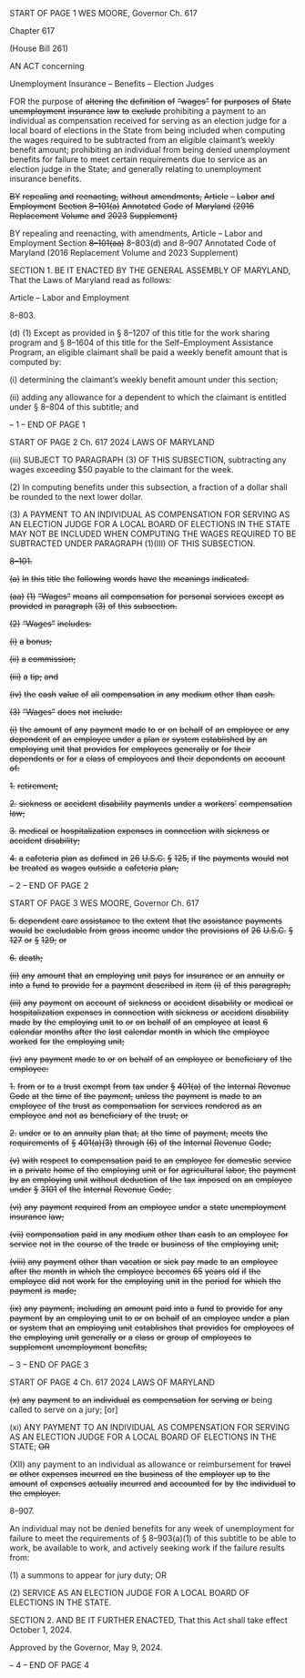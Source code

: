 START OF PAGE 1
WES MOORE, Governor Ch. 617

Chapter 617

(House Bill 261)

AN ACT concerning

Unemployment Insurance – Benefits – Election Judges

FOR the purpose of ~~altering~~ ~~the~~ ~~definition~~ ~~of~~ ~~“wages”~~ ~~for~~ ~~purposes~~ ~~of~~ ~~State~~ ~~unemployment~~
~~insurance~~ ~~law~~ ~~to~~ ~~exclude~~ prohibiting a payment to an individual as compensation
received for serving as an election judge for a local board of elections in the State
from being included when computing the wages required to be subtracted from an
eligible claimant’s weekly benefit amount; prohibiting an individual from being
denied unemployment benefits for failure to meet certain requirements due to
service as an election judge in the State; and generally relating to unemployment
insurance benefits.

~~BY~~ ~~repealing~~ ~~and~~ ~~reenacting,~~ ~~without~~ ~~amendments,~~
~~Article~~ ~~–~~ ~~Labor~~ ~~and~~ ~~Employment~~
~~Section~~ ~~8–101(a)~~
~~Annotated~~ ~~Code~~ ~~of~~ ~~Maryland~~
~~(2016~~ ~~Replacement~~ ~~Volume~~ ~~and~~ ~~2023~~ ~~Supplement)~~

BY repealing and reenacting, with amendments,
Article – Labor and Employment
Section ~~8–101(aa)~~ 8–803(d) and 8–907
Annotated Code of Maryland
(2016 Replacement Volume and 2023 Supplement)

SECTION 1. BE IT ENACTED BY THE GENERAL ASSEMBLY OF MARYLAND,
That the Laws of Maryland read as follows:

Article – Labor and Employment

8–803.

(d) (1) Except as provided in § 8–1207 of this title for the work sharing
program and § 8–1604 of this title for the Self–Employment Assistance Program, an eligible
claimant shall be paid a weekly benefit amount that is computed by:

(i) determining the claimant’s weekly benefit amount under this
section;

(ii) adding any allowance for a dependent to which the claimant is
entitled under § 8–804 of this subtitle; and

– 1 –
END OF PAGE 1

START OF PAGE 2
Ch. 617 2024 LAWS OF MARYLAND

(iii) SUBJECT TO PARAGRAPH (3) OF THIS SUBSECTION,
subtracting any wages exceeding $50 payable to the claimant for the week.

(2) In computing benefits under this subsection, a fraction of a dollar shall
be rounded to the next lower dollar.

(3) A PAYMENT TO AN INDIVIDUAL AS COMPENSATION FOR SERVING
AS AN ELECTION JUDGE FOR A LOCAL BOARD OF ELECTIONS IN THE STATE MAY NOT
BE INCLUDED WHEN COMPUTING THE WAGES REQUIRED TO BE SUBTRACTED UNDER
PARAGRAPH (1)(III) OF THIS SUBSECTION.

~~8–101.~~

~~(a)~~ ~~In~~ ~~this~~ ~~title~~ ~~the~~ ~~following~~ ~~words~~ ~~have~~ ~~the~~ ~~meanings~~ ~~indicated.~~

~~(aa)~~ ~~(1)~~ ~~“Wages”~~ ~~means~~ ~~all~~ ~~compensation~~ ~~for~~ ~~personal~~ ~~services~~ ~~except~~ ~~as~~
~~provided~~ ~~in~~ ~~paragraph~~ ~~(3)~~ ~~of~~ ~~this~~ ~~subsection.~~

~~(2)~~ ~~“Wages”~~ ~~includes:~~

~~(i)~~ ~~a~~ ~~bonus;~~

~~(ii)~~ ~~a~~ ~~commission;~~

~~(iii)~~ ~~a~~ ~~tip;~~ ~~and~~

~~(iv)~~ ~~the~~ ~~cash~~ ~~value~~ ~~of~~ ~~all~~ ~~compensation~~ ~~in~~ ~~any~~ ~~medium~~ ~~other~~ ~~than~~
~~cash.~~

~~(3)~~ ~~“Wages”~~ ~~does~~ ~~not~~ ~~include:~~

~~(i)~~ ~~the~~ ~~amount~~ ~~of~~ ~~any~~ ~~payment~~ ~~made~~ ~~to~~ ~~or~~ ~~on~~ ~~behalf~~ ~~of~~ ~~an~~ ~~employee~~
~~or~~ ~~any~~ ~~dependent~~ ~~of~~ ~~an~~ ~~employee~~ ~~under~~ ~~a~~ ~~plan~~ ~~or~~ ~~system~~ ~~established~~ ~~by~~ ~~an~~ ~~employing~~ ~~unit~~
~~that~~ ~~provides~~ ~~for~~ ~~employees~~ ~~generally~~ ~~or~~ ~~for~~ ~~their~~ ~~dependents~~ ~~or~~ ~~for~~ ~~a~~ ~~class~~ ~~of~~ ~~employees~~
~~and~~ ~~their~~ ~~dependents~~ ~~on~~ ~~account~~ ~~of:~~

~~1.~~ ~~retirement;~~

~~2.~~ ~~sickness~~ ~~or~~ ~~accident~~ ~~disability~~ ~~payments~~ ~~under~~ ~~a~~ ~~workers’~~
~~compensation~~ ~~law;~~

~~3.~~ ~~medical~~ ~~or~~ ~~hospitalization~~ ~~expenses~~ ~~in~~ ~~connection~~ ~~with~~
~~sickness~~ ~~or~~ ~~accident~~ ~~disability;~~

~~4.~~ ~~a~~ ~~cafeteria~~ ~~plan~~ ~~as~~ ~~defined~~ ~~in~~ ~~26~~ ~~U.S.C.~~ ~~§~~ ~~125,~~ ~~if~~ ~~the~~
~~payments~~ ~~would~~ ~~not~~ ~~be~~ ~~treated~~ ~~as~~ ~~wages~~ ~~outside~~ ~~a~~ ~~cafeteria~~ ~~plan;~~

– 2 –
END OF PAGE 2

START OF PAGE 3
WES MOORE, Governor Ch. 617

~~5.~~ ~~dependent~~ ~~care~~ ~~assistance~~ ~~to~~ ~~the~~ ~~extent~~ ~~that~~ ~~the~~
~~assistance~~ ~~payments~~ ~~would~~ ~~be~~ ~~excludable~~ ~~from~~ ~~gross~~ ~~income~~ ~~under~~ ~~the~~ ~~provisions~~ ~~of~~ ~~26~~
~~U.S.C.~~ ~~§~~ ~~127~~ ~~or~~ ~~§~~ ~~129;~~ ~~or~~

~~6.~~ ~~death;~~

~~(ii)~~ ~~any~~ ~~amount~~ ~~that~~ ~~an~~ ~~employing~~ ~~unit~~ ~~pays~~ ~~for~~ ~~insurance~~ ~~or~~ ~~an~~
~~annuity~~ ~~or~~ ~~into~~ ~~a~~ ~~fund~~ ~~to~~ ~~provide~~ ~~for~~ ~~a~~ ~~payment~~ ~~described~~ ~~in~~ ~~item~~ ~~(i)~~ ~~of~~ ~~this~~ ~~paragraph;~~

~~(iii)~~ ~~any~~ ~~payment~~ ~~on~~ ~~account~~ ~~of~~ ~~sickness~~ ~~or~~ ~~accident~~ ~~disability~~ ~~or~~
~~medical~~ ~~or~~ ~~hospitalization~~ ~~expenses~~ ~~in~~ ~~connection~~ ~~with~~ ~~sickness~~ ~~or~~ ~~accident~~ ~~disability~~ ~~made~~
~~by~~ ~~the~~ ~~employing~~ ~~unit~~ ~~to~~ ~~or~~ ~~on~~ ~~behalf~~ ~~of~~ ~~an~~ ~~employee~~ ~~at~~ ~~least~~ ~~6~~ ~~calendar~~ ~~months~~ ~~after~~ ~~the~~
~~last~~ ~~calendar~~ ~~month~~ ~~in~~ ~~which~~ ~~the~~ ~~employee~~ ~~worked~~ ~~for~~ ~~the~~ ~~employing~~ ~~unit;~~

~~(iv)~~ ~~any~~ ~~payment~~ ~~made~~ ~~to~~ ~~or~~ ~~on~~ ~~behalf~~ ~~of~~ ~~an~~ ~~employee~~ ~~or~~ ~~beneficiary~~
~~of~~ ~~the~~ ~~employee:~~

~~1.~~ ~~from~~ ~~or~~ ~~to~~ ~~a~~ ~~trust~~ ~~exempt~~ ~~from~~ ~~tax~~ ~~under~~ ~~§~~ ~~401(a)~~ ~~of~~ ~~the~~
~~Internal~~ ~~Revenue~~ ~~Code~~ ~~at~~ ~~the~~ ~~time~~ ~~of~~ ~~the~~ ~~payment,~~ ~~unless~~ ~~the~~ ~~payment~~ ~~is~~ ~~made~~ ~~to~~ ~~an~~
~~employee~~ ~~of~~ ~~the~~ ~~trust~~ ~~as~~ ~~compensation~~ ~~for~~ ~~services~~ ~~rendered~~ ~~as~~ ~~an~~ ~~employee~~ ~~and~~ ~~not~~ ~~as~~
~~beneficiary~~ ~~of~~ ~~the~~ ~~trust;~~ ~~or~~

~~2.~~ ~~under~~ ~~or~~ ~~to~~ ~~an~~ ~~annuity~~ ~~plan~~ ~~that,~~ ~~at~~ ~~the~~ ~~time~~ ~~of~~ ~~payment,~~
~~meets~~ ~~the~~ ~~requirements~~ ~~of~~ ~~§~~ ~~401(a)(3)~~ ~~through~~ ~~(6)~~ ~~of~~ ~~the~~ ~~Internal~~ ~~Revenue~~ ~~Code;~~

~~(v)~~ ~~with~~ ~~respect~~ ~~to~~ ~~compensation~~ ~~paid~~ ~~to~~ ~~an~~ ~~employee~~ ~~for~~ ~~domestic~~
~~service~~ ~~in~~ ~~a~~ ~~private~~ ~~home~~ ~~of~~ ~~the~~ ~~employing~~ ~~unit~~ ~~or~~ ~~for~~ ~~agricultural~~ ~~labor,~~ ~~the~~ ~~payment~~ ~~by~~
~~an~~ ~~employing~~ ~~unit~~ ~~without~~ ~~deduction~~ ~~of~~ ~~the~~ ~~tax~~ ~~imposed~~ ~~on~~ ~~an~~ ~~employee~~ ~~under~~ ~~§~~ ~~3101~~ ~~of~~
~~the~~ ~~Internal~~ ~~Revenue~~ ~~Code;~~

~~(vi)~~ ~~any~~ ~~payment~~ ~~required~~ ~~from~~ ~~an~~ ~~employee~~ ~~under~~ ~~a~~ ~~state~~
~~unemployment~~ ~~insurance~~ ~~law;~~

~~(vii)~~ ~~compensation~~ ~~paid~~ ~~in~~ ~~any~~ ~~medium~~ ~~other~~ ~~than~~ ~~cash~~ ~~to~~ ~~an~~
~~employee~~ ~~for~~ ~~service~~ ~~not~~ ~~in~~ ~~the~~ ~~course~~ ~~of~~ ~~the~~ ~~trade~~ ~~or~~ ~~business~~ ~~of~~ ~~the~~ ~~employing~~ ~~unit;~~

~~(viii)~~ ~~any~~ ~~payment~~ ~~other~~ ~~than~~ ~~vacation~~ ~~or~~ ~~sick~~ ~~pay~~ ~~made~~ ~~to~~ ~~an~~
~~employee~~ ~~after~~ ~~the~~ ~~month~~ ~~in~~ ~~which~~ ~~the~~ ~~employee~~ ~~becomes~~ ~~65~~ ~~years~~ ~~old~~ ~~if~~ ~~the~~ ~~employee~~ ~~did~~
~~not~~ ~~work~~ ~~for~~ ~~the~~ ~~employing~~ ~~unit~~ ~~in~~ ~~the~~ ~~period~~ ~~for~~ ~~which~~ ~~the~~ ~~payment~~ ~~is~~ ~~made;~~

~~(ix)~~ ~~any~~ ~~payment,~~ ~~including~~ ~~an~~ ~~amount~~ ~~paid~~ ~~into~~ ~~a~~ ~~fund~~ ~~to~~ ~~provide~~
~~for~~ ~~any~~ ~~payment~~ ~~by~~ ~~an~~ ~~employing~~ ~~unit~~ ~~to~~ ~~or~~ ~~on~~ ~~behalf~~ ~~of~~ ~~an~~ ~~employee~~ ~~under~~ ~~a~~ ~~plan~~ ~~or~~ ~~system~~
~~that~~ ~~an~~ ~~employing~~ ~~unit~~ ~~establishes~~ ~~that~~ ~~provides~~ ~~for~~ ~~employees~~ ~~of~~ ~~the~~ ~~employing~~ ~~unit~~
~~generally~~ ~~or~~ ~~a~~ ~~class~~ ~~or~~ ~~group~~ ~~of~~ ~~employees~~ ~~to~~ ~~supplement~~ ~~unemployment~~ ~~benefits;~~

– 3 –
END OF PAGE 3

START OF PAGE 4
Ch. 617 2024 LAWS OF MARYLAND

~~(x)~~ ~~any~~ ~~payment~~ ~~to~~ ~~an~~ ~~individual~~ ~~as~~ ~~compensation~~ ~~for~~ ~~serving~~ ~~or~~
being called to serve on a jury; [or]

(xi) ANY PAYMENT TO AN INDIVIDUAL AS COMPENSATION FOR
SERVING AS AN ELECTION JUDGE FOR A LOCAL BOARD OF ELECTIONS IN THE STATE;
~~OR~~

(XII) any payment to an individual as allowance or reimbursement for
~~travel~~ ~~or~~ ~~other~~ ~~expenses~~ ~~incurred~~ ~~on~~ ~~the~~ ~~business~~ ~~of~~ ~~the~~ ~~employer~~ ~~up~~ ~~to~~ ~~the~~ ~~amount~~ ~~of~~
~~expenses~~ ~~actually~~ ~~incurred~~ ~~and~~ ~~accounted~~ ~~for~~ ~~by~~ ~~the~~ ~~individual~~ ~~to~~ ~~the~~ ~~employer.~~

8–907.

An individual may not be denied benefits for any week of unemployment for failure
to meet the requirements of § 8–903(a)(1) of this subtitle to be able to work, be available to
work, and actively seeking work if the failure results from:

(1) a summons to appear for jury duty; OR

(2) SERVICE AS AN ELECTION JUDGE FOR A LOCAL BOARD OF
ELECTIONS IN THE STATE.

SECTION 2. AND BE IT FURTHER ENACTED, That this Act shall take effect
October 1, 2024.

Approved by the Governor, May 9, 2024.

– 4 –
END OF PAGE 4